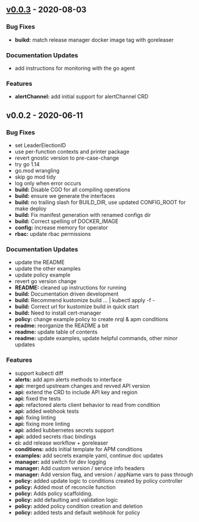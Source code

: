 <a name="v0.0.3"></a>
## [v0.0.3] - 2020-08-03
### Bug Fixes
- **buikd:** match release manager docker image tag with goreleaser

### Documentation Updates
- add instructions for monitoring with the go agent

### Features
- **alertChannel:** add initial support for alertChannel CRD

<a name="v0.0.2"></a>
## v0.0.2 - 2020-06-11
### Bug Fixes
- set LeaderElectionID
- use per-function contexts and printer package
- revert gnostic version to pre-case-change
- try go 1.14
- go.mod wrangling
- skip go mod tidy
- log only when error occurs
- **build:** Disable CGO for all compiling operations
- **build:** ensure we generate the interfaces
- **build:** no trailing slash for BUILD_DIR, use updated CONFIG_ROOT for make deploy
- **build:** Fix manifest generation with renamed configs dir
- **build:** Correct spelling of DOCKER_IMAGE
- **config:** increase memory for operator
- **rbac:** update rbac permissions

### Documentation Updates
- update the README
- update the other examples
- update policy example
- revert go version change
- **README:** cleaned up instructions for running
- **build:** Documentation driven development
- **build:** Recommend kustomize build ... | kubectl apply -f -
- **build:** Correct url for kustomize build in quick start
- **build:** Need to install cert-manager
- **policy:** change example policy to create nrql & apm conditions
- **readme:** reorganize the README a bit
- **readme:** update table of contents
- **readme:** update examples, update helpful commands, other minor updates

### Features
- support kubectl diff
- **alerts:** add apm alerts methods to interface
- **api:** merged upstream changes and revved API version
- **api:** extend the CRD to include API key and region
- **api:** fixed the tests
- **api:** refactored alerts client behavior to read from condition
- **api:** added webhook tests
- **api:** fixing linting
- **api:** fixing more linting
- **api:** added kubbernetes secrets support
- **api:** added secrets rbac bindings
- **ci:** add release workflow + goreleaser
- **conditions:** adds initial template for APM conditions
- **examples:** add secrets example yaml, continue doc updates
- **manager:** add switch for dev logging
- **manager:** Add custom version / service info headers
- **manager:** Add version flag, and version / appName vars to pass through
- **policy:** added update logic to conditions created by policy controller
- **policy:** Added most of reconcile function
- **policy:** Adds policy scaffolding.
- **policy:** add defaulting and validation logic
- **policy:** added policy condition creation and deletion
- **policy:** added tests and default webhook for policy

[Unreleased]: https://github.com/newrelic/newrelic-kubernetes-operator/compare/v0.0.3...HEAD
[v0.0.3]: https://github.com/newrelic/newrelic-kubernetes-operator/compare/v0.0.2...v0.0.3
